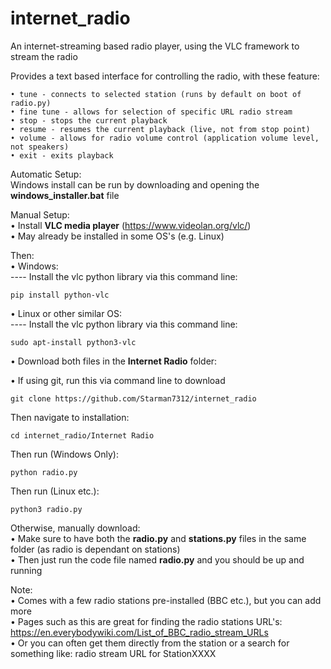 # internet_radio
An internet-streaming based radio player, using the VLC framework to stream the radio  

Provides a text based interface for controlling the radio, with these feature:  

    • tune - connects to selected station (runs by default on boot of radio.py)
    • fine tune - allows for selection of specific URL radio stream
    • stop - stops the current playback
    • resume - resumes the current playback (live, not from stop point)
    • volume - allows for radio volume control (application volume level, not speakers)
    • exit - exits playback

Automatic Setup:  
Windows install can be run by downloading and opening the **windows_installer.bat** file  

Manual Setup:  
• Install **VLC media player** (https://www.videolan.org/vlc/)  
• May already be installed in some OS's (e.g. Linux)  

Then:  
• Windows:  
    ---- Install the vlc python library via this command line:
    
    pip install python-vlc
    
• Linux or other similar OS:  
    ---- Install the vlc python library via this command line:

    sudo apt-install python3-vlc
        
• Download both files in the **Internet Radio** folder:  


• If using git, run this via command line to download

    git clone https://github.com/Starman7312/internet_radio

Then navigate to installation:

    cd internet_radio/Internet Radio

Then run (Windows Only):

    python radio.py

Then run (Linux etc.):

    python3 radio.py
   
Otherwise, manually download:  
    • Make sure to have both the **radio.py** and **stations.py** files in the same folder (as radio is dependant on stations)  
    • Then just run the code file named **radio.py** and you should be up and running

Note:  
• Comes with a few radio stations pre-installed (BBC etc.), but you can add more  
• Pages such as this are great for finding the radio stations URL's: https://en.everybodywiki.com/List_of_BBC_radio_stream_URLs  
• Or you can often get them directly from the station or a search for something like: radio stream URL for StationXXXX  
